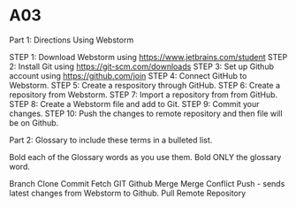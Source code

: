 # A03
Part 1: Directions Using Webstorm

  STEP 1: Download Webstorm using https://www.jetbrains.com/student
  STEP 2: Install Git using https://git-scm.com/downloads
  STEP 3: Set up Github account using https://github.com/join
  STEP 4: Connect GitHub to Webstorm.
  STEP 5: Create a respository through GitHub.
  STEP 6: Create a repository from Webstorm.
  STEP 7: Import a repository from from GitHub.
  STEP 8: Create a Webstorm file and add to Git.
  STEP 9: Commit your changes.
  STEP 10: Push the changes to remote repository and then file will be on Github.

Part 2: Glossary to include these terms in a bulleted list.

Bold each of the Glossary words as you use them.  Bold ONLY the glossary word.

Branch
Clone
Commit
Fetch
GIT
Github
Merge
Merge Conflict
Push - sends latest changes from Webstorm to Github. 
Pull
Remote
Repository


